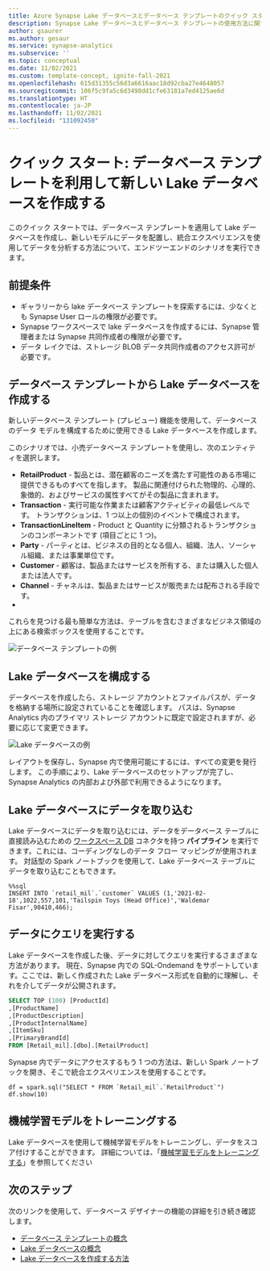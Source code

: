 ```yaml
---
title: Azure Synapse Lake データベースとデータベース テンプレートのクイック スタート
description: Synapse Lake データベースとデータベース テンプレートの使用方法に関するクイック スタート
author: gsaurer
ms.author: gesaur
ms.service: synapse-analytics
ms.subservice: ''
ms.topic: conceptual
ms.date: 11/02/2021
ms.custom: template-concept, ignite-fall-2021
ms.openlocfilehash: 615d31355c56d3a6616aac18d92cba27e4648057
ms.sourcegitcommit: 106f5c9fa5c6d3498dd1cfe63181a7ed4125ae6d
ms.translationtype: HT
ms.contentlocale: ja-JP
ms.lasthandoff: 11/02/2021
ms.locfileid: "131092450"
---
```

# <a name="quickstart-create-a-new-lake-database-leveraging-database-templates"></a>クイック スタート: データベース テンプレートを利用して新しい Lake データベースを作成する

このクイック スタートでは、データベース テンプレートを適用して Lake データベースを作成し、新しいモデルにデータを配置し、統合エクスペリエンスを使用してデータを分析する方法について、エンドツーエンドのシナリオを実行できます。 

## <a name="prerequisites"></a>前提条件
- ギャラリーから lake データベース テンプレートを探索するには、少なくとも Synapse User ロールの権限が必要です。
- Synapse ワークスペースで lake データベースを作成するには、Synapse 管理者または Synapse 共同作成者の権限が必要です。
- データ レイクでは、ストレージ BLOB データ共同作成者のアクセス許可が必要です。

## <a name="create-a-lake-database-from-database-templates"></a>データベース テンプレートから Lake データベースを作成する

新しいデータベース テンプレート (プレビュー) 機能を使用して、データベースのデータ モデルを構成するために使用できる Lake データベースを作成します。 

このシナリオでは、小売データベース テンプレートを使用し、次のエンティティを選択します。 
 - **RetailProduct** - 製品とは、潜在顧客のニーズを満たす可能性のある市場に提供できるものすべてを指します。 製品に関連付けられた物理的、心理的、象徴的、およびサービスの属性すべてがその製品に含まれます。
 - **Transaction** - 実行可能な作業または顧客アクティビティの最低レベルです。
トランザクションは、1 つ以上の個別のイベントで構成されます。
 - **TransactionLineItem** - Product と Quantity に分類されるトランザクションのコンポーネントです (項目ごとに 1 つ)。
 - **Party** - パーティとは、ビジネスの目的となる個人、組織、法人、ソーシャル組織、または事業単位です。
 - **Customer** - 顧客は、製品またはサービスを所有する、または購入した個人または法人です。
 - **Channel** - チャネルは、製品またはサービスが販売または配布される手段です。
 - 
これらを見つける最も簡単な方法は、テーブルを含むさまざまなビジネス領域の上にある検索ボックスを使用することです。 
 
![データベース テンプレートの例](./media/quick-start-create-lake-database/model-example.png)

 
## <a name="configure-lake-database"></a>Lake データベースを構成する
 
データベースを作成したら、ストレージ アカウントとファイルパスが、データを格納する場所に設定されていることを確認します。 パスは、Synapse Analytics 内のプライマリ ストレージ アカウントに既定で設定されますが、必要に応じて変更できます。 
  
 ![Lake データベースの例](./media/quick-start-create-lake-database/lake-database-example.png)
 
レイアウトを保存し、Synapse 内で使用可能にするには、すべての変更を発行します。 この手順により、Lake データベースのセットアップが完了し、Synapse Analytics の内部および外部で利用できるようになります。 

## <a name="ingest-data-to-lake-database"></a>Lake データベースにデータを取り込む

Lake データベースにデータを取り込むには、データをデータベース テーブルに直接読み込むための [ワークスペース DB](../data-integration/data-integration-data-lake.md) コネクタを持つ **パイプライン** を実行できます。これには、コーディングなしのデータ フロー マッピングが使用されます。 対話型の Spark ノートブックを使用して、Lake データベース テーブルにデータを取り込むこともできます。

```Spark
%%sql
INSERT INTO `retail_mil`.`customer` VALUES (1,'2021-02-18',1022,557,101,'Tailspin Toys (Head Office)','Waldemar Fisar',90410,466);
```

## <a name="query-the-data"></a>データにクエリを実行する

Lake データベースを作成した後、データに対してクエリを実行するさまざまな方法があります。 現在、Synapse 内での SQL-Ondemand をサポートしています。ここでは、新しく作成された Lake データベース形式を自動的に理解し、それを介してデータが公開されます。 

```sql
SELECT TOP (100) [ProductId]
,[ProductName]
,[ProductDescription]
,[ProductInternalName]
,[ItemSku]
,[PrimaryBrandId]
FROM [Retail_mil].[dbo].[RetailProduct]
```

Synapse 内でデータにアクセスするもう 1 つの方法は、新しい Spark ノートブックを開き、そこで統合エクスペリエンスを使用することです。

```spark
df = spark.sql("SELECT * FROM `Retail_mil`.`RetailProduct`")
df.show(10)
```

## <a name="train-machine-learning-models"></a>機械学習モデルをトレーニングする

Lake データベースを使用して機械学習モデルをトレーニングし、データをスコア付けすることができます。 詳細については、「[機械学習モデルをトレーニングする](../machine-learning/tutorial-automl.md)」を参照してください 

## <a name="next-steps"></a>次のステップ

次のリンクを使用して、データベース デザイナーの機能の詳細を引き続き確認します。
 - [データベース テンプレートの概念](concepts-database-templates.md)
 - [Lake データベースの概念](concepts-lake-database.md)
 - [Lake データベースを作成する方法](create-empty-lake-database.md)
